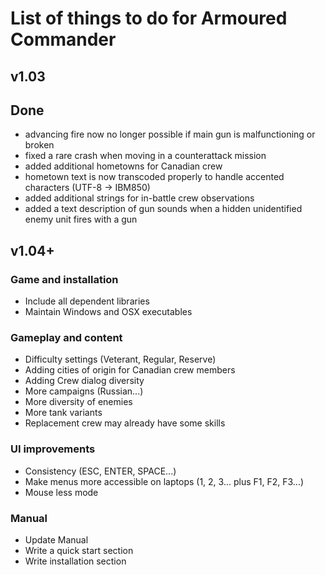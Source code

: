 # List of things to do for Armoured Commander

## v1.03
## Done
- advancing fire now no longer possible if main gun is malfunctioning or broken
- fixed a rare crash when moving in a counterattack mission
- added additional hometowns for Canadian crew
- hometown text is now transcoded properly to handle accented characters (UTF-8 -> IBM850)
- added additional strings for in-battle crew observations
- added a text description of gun sounds when a hidden unidentified enemy unit fires with a gun

## v1.04+
### Game and installation
- Include all dependent libraries
- Maintain Windows and OSX executables
  
### Gameplay and content
- Difficulty settings (Veterant, Regular, Reserve)
- Adding cities of origin for Canadian crew members
- Adding Crew dialog diversity
- More campaigns (Russian...)
- More diversity of enemies
- More tank variants
- Replacement crew may already have some skills
  
### UI improvements
- Consistency (ESC, ENTER, SPACE...)
- Make menus more accessible on laptops (1, 2, 3... plus F1, F2, F3...)
- Mouse less mode
  
### Manual
- Update Manual
- Write a quick start section
- Write installation section
